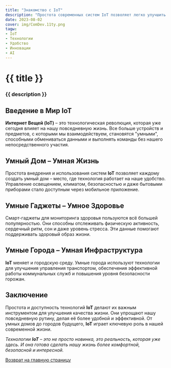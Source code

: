 ```yaml
---
title: "Знакомство с IoT"
description: "Простота современных систем IoT позволяет легко улучшить и упростить свою жизнь."
date: 2023-08-02
cover: img/ComDev.11ty.png
tagы:
- IoT
- Технологии
- Удобство
- Инновации
- AI
---
```

# {{ title }}
### {{ description }}

## Введение в Мир IoT

**Интернет Вещей (IoT)** – это технологическая революция, которая уже сегодня влияет на нашу повседневную жизнь. Все больше устройств и предметов, с которыми мы взаимодействуем, становятся "умными", способными обмениваться данными и выполнять команды без нашего непосредственного участия.

## Умный Дом – Умная Жизнь

Простота внедрения и использования систем **IoT** позволяет каждому создать умный дом – место, где технология работает на наше удобство. Управление освещением, климатом, безопасностью и даже бытовыми приборами стало доступным через мобильное приложение.

## Умные Гаджеты – Умное Здоровье

Смарт-гаджеты для мониторинга здоровья пользуются всё большей популярностью. Они способны отслеживать физическую активность, сердечный ритм, сон и даже уровень стресса. Эти данные помогают поддерживать здоровый образ жизни.

## Умные Города – Умная Инфраструктура

**IoT** меняет и городскую среду. Умные города используют технологии для улучшения управления транспортом, обеспечения эффективной работы коммунальных служб и повышения уровня безопасности горожан.

## Заключение

Простота и доступность технологий **IoT** делают их важным инструментом для улучшения качества жизни. Они упрощают нашу повседневную рутину, делая её более удобной и эффективной. От умных домов до городов будущего, **IoT** играет ключевую роль в нашей современной жизни.

*Технологии **IoT** – это не просто новинка, это реальность, которая уже здесь. И она готова сделать нашу жизнь более комфортной, безопасной и интересной.*

[Возврат на главную страницу](/)